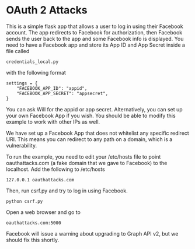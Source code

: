 OAuth 2 Attacks
===============

This is a simple flask app that allows a user to log in using their
Facebook account. The app redirects to Facebook for authorization, then
Facebook sends the user back to the app and some Facebook info is displayed.
You need to have a Facebook app and store its App ID and App Secret inside 
a file called

    credentials_local.py

with the following format

    settings = {
        "FACEBOOK_APP_ID": "appid",
        "FACEBOOK_APP_SECRET": "appsecret",
    }

You can ask Will for the appid or app secret. Alternatively, you can
set up your own Facebook App if you wish. You should be able to modify
this example to work with other IPs as well.

We have set up a Facebook App that does not whitelist any specific
redirect URI. This means you can redirect to any path on a domain, 
which is a vulnerability.

To run the example, you need to edit your /etc/hosts file to point
oauthattacks.com (a fake domain that we gave to Facebook) to the
localhost. Add the following to /etc/hosts

    127.0.0.1 oauthattacks.com
 
Then, run csrf.py and try to log in using Facebook.

    python csrf.py

Open a web browser and go to 

    oauthattacks.com:5000

Facebook will issue a warning about upgrading to Graph API v2, but 
we should fix this shortly.
